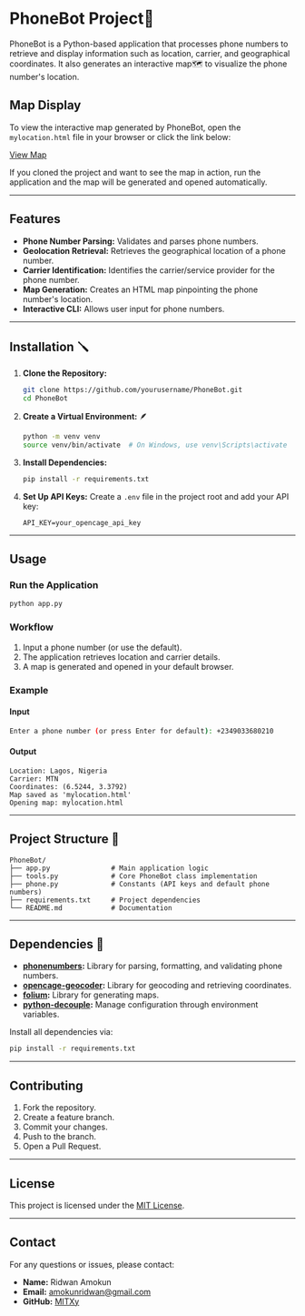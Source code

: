 # PhoneBot Project📲

PhoneBot is a Python-based application that processes phone numbers to retrieve and display information such as location, carrier, and geographical coordinates. It also generates an interactive map🗺️ to visualize the phone number's location.

## Map Display

To view the interactive map generated by PhoneBot, open the `mylocation.html` file in your browser or click the link below:

[View Map](mylocation.html)

If you cloned the project and want to see the map in action, run the application and the map will be generated and opened automatically.


---

## Features

- **Phone Number Parsing:** Validates and parses phone numbers.
- **Geolocation Retrieval:** Retrieves the geographical location of a phone number.
- **Carrier Identification:** Identifies the carrier/service provider for the phone number.
- **Map Generation:** Creates an HTML map pinpointing the phone number's location.
- **Interactive CLI:** Allows user input for phone numbers.

---

## Installation 🪛

1. **Clone the Repository:**
    ```bash
    git clone https://github.com/yourusername/PhoneBot.git
    cd PhoneBot
    ```

2. **Create a Virtual Environment:** 🪶
    ```bash
    python -m venv venv
    source venv/bin/activate  # On Windows, use venv\Scripts\activate
    ```

3. **Install Dependencies:**
    ```bash
    pip install -r requirements.txt
    ```

4. **Set Up API Keys:**
    Create a `.env` file in the project root and add your API key:
    ```env
    API_KEY=your_opencage_api_key
    ```

---

## Usage

### Run the Application
```bash
python app.py
```

### Workflow
1. Input a phone number (or use the default).
2. The application retrieves location and carrier details.
3. A map is generated and opened in your default browser.

### Example
#### Input
```bash
Enter a phone number (or press Enter for default): +2349033680210
```
#### Output
```text
Location: Lagos, Nigeria
Carrier: MTN
Coordinates: (6.5244, 3.3792)
Map saved as 'mylocation.html'
Opening map: mylocation.html
```
---

## Project Structure 🤏
```
PhoneBot/
├── app.py               # Main application logic
├── tools.py             # Core PhoneBot class implementation
├── phone.py             # Constants (API keys and default phone numbers)
├── requirements.txt     # Project dependencies
└── README.md            # Documentation
```

---

## Dependencies 📒

- **[phonenumbers](https://pypi.org/project/phonenumbers/):** Library for parsing, formatting, and validating phone numbers.
- **[opencage-geocoder](https://pypi.org/project/opencage/):** Library for geocoding and retrieving coordinates.
- **[folium](https://python-visualization.github.io/folium/):** Library for generating maps.
- **[python-decouple](https://pypi.org/project/python-decouple/):** Manage configuration through environment variables.

Install all dependencies via:
```bash
pip install -r requirements.txt
```

---

## Contributing

1. Fork the repository.
2. Create a feature branch.
3. Commit your changes.
4. Push to the branch.
5. Open a Pull Request.

---

## License

This project is licensed under the [MIT License](LICENSE).

---

## Contact

For any questions or issues, please contact:
- **Name:** Ridwan Amokun
- **Email:** amokunridwan@gmail.com
- **GitHub:** [MITXy](https://github.com/MITXy)
